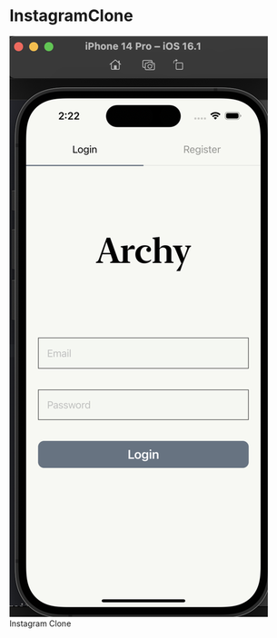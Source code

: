 # InstagramClone
![image1](https://github.com/Lychnobite1/InstagramClone/blob/main/Images/1.png)
Instagram Clone

